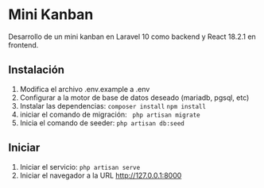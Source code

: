 # Mini Kanban 
Desarrollo de un mini kanban en Laravel 10 como backend y React 18.2.1 en frontend.
## Instalación
 1. Modifica el archivo .env.example a .env
 2. Configurar a la motor de base de datos deseado (mariadb, pgsql, etc)
 3. Instalar las dependencias:
	  `composer install`
	  `npm install`
 4. iniciar el comando de migración: 
	` php artisan migrate`
 5. Inicia el comando de seeder:
	`php artisan db:seed`

## Iniciar 

 1. Iniciar el servicio:
	 `php artisan serve`
 2. Iniciar el navegador a la URL http://127.0.0.1:8000
